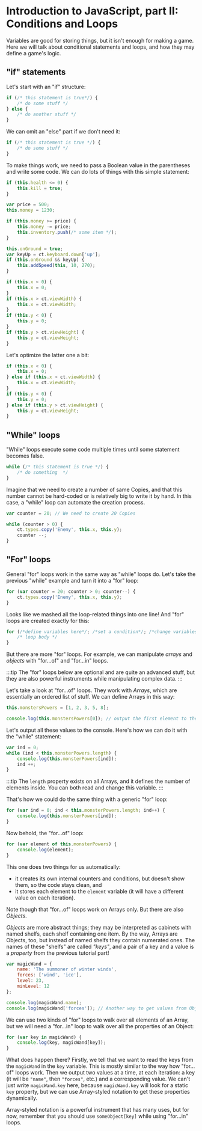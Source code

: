 # Introduction to JavaScript, part II: Conditions and Loops

Variables are good for storing things, but it isn't enough for making a game. Here we will talk about conditional statements and loops, and how they may define a game's logic.

## "if" statements

Let's start with an "if" structure:

```js
if (/* this statement is true*/) {
    /* do some stuff */
} else {
    /* do another stuff */
}
```

We can omit an "else" part if we don't need it:

```js
if (/* this statement is true */) {
    /* do some stuff */
}
```

To make things work, we need to pass a Boolean value in the parentheses and write some code. We can do lots of things with this simple statement:

```js Destroy a Copy if its health is zero or below
if (this.health <= 0) {
    this.kill = true;
}
```

```js Make a purchase
var price = 500;
this.money = 1230;

if (this.money >= price) {
    this.money -= price;
    this.inventory.push(/* some item */);
}
```

```js Make a jump
this.onGround = true;
var keyUp = ct.keyboard.down['up'];
if (this.onGround && keyUp) {
    this.addSpeed(this, 10, 270);
}
```

```js Don't jump off the screen
if (this.x < 0) {
    this.x = 0;
}
if (this.x > ct.viewWidth) {
    this.x = ct.viewWidth;
}
if (this.y < 0) {
    this.y = 0;
}
if (this.y > ct.viewHeight) {
    this.y = ct.viewHeight;
}
```

Let's optimize the latter one a bit:

```js Don't jump off the screen
if (this.x < 0) {
    this.x = 0;
} else if (this.x > ct.viewWidth) {
    this.x = ct.viewWidth;
}
if (this.y < 0) {
    this.y = 0;
} else if (this.y > ct.viewHeight) {
    this.y = ct.viewHeight;
}
```

## "While" loops

"While" loops execute some code multiple times until some statement becomes false.

```js 
while (/* this statement is true */) {
    /* do something  */
}
```

Imagine that we need to create a number of same Copies, and that this number cannot be hard-coded or is relatively big to write it by hand. In this case, a "while" loop can automate the creation process.

```js
var counter = 20; // We need to create 20 Copies

while (counter > 0) {
    ct.types.copy('Enemy', this.x, this.y);
    counter --;
}
```

## "For" loops

General "for" loops work in the same way as "while" loops do. Let's take the previous "while" example and turn it into a "for" loop:

```js
for (var counter = 20; counter > 0; counter--) {
    ct.types.copy('Enemy', this.x, this.y);
}
```

Looks like we mashed all the loop-related things into one line! And "for" loops are created exactly for this:

```js
for (/*define variables here*/; /*set a condition*/; /*change variables after each iteration*/) {
    /* loop body */
}
```

But there are more "for" loops. For example, we can manipulate *arrays* and *objects* with "for…of" and "for…in" loops.

:::tip
The "for" loops below are optional and are quite an advanced stuff, but they are also powerful instruments while manipulating complex data.
:::

Let's take a look at "for…of" loops. They work with *Arrays*, which are essentially an ordered list of stuff. We can define Arrays in this way:

```js
this.monstersPowers = [1, 2, 3, 5, 8];

console.log(this.monstersPowers[0]); // output the first element to the console
```

Let's output all these values to the console. Here's how we can do it with the "while" statement:

```js
var ind = 0;
while (ind < this.monsterPowers.length) {
    console.log(this.monsterPowers[ind]);
    ind ++;
}
```

:::tip
The `length` property exists on all Arrays, and it defines the number of elements inside. You can both read and change this variable.
:::

That's how we could do the same thing with a generic "for" loop:

```js
for (var ind = 0; ind < this.monsterPowers.length; ind++) {
    console.log(this.monsterPowers[ind]);
}
```

Now behold, the "for…of" loop:

```js
for (var element of this.monsterPowers) {
    console.log(element);
}
```

This one does two things for us automatically:

* it creates its own internal counters and conditions, but doesn't show them, so the code stays clean, and
* it stores each element to the `element` variable (it will have a different value on each iteration).

Note though that "for…of" loops work on Arrays only. But there are also *Objects*.

*Objects* are more abstract things; they may be interpreted as cabinets with named shelfs, each shelf containing one item. By the way, Arrays are Objects, too, but instead of named shelfs they contain numerated ones. The names of these "shelfs" are called *"keys"*, and a pair of a key and a value is a *property* from the previous tutorial part!

```js
var magicWand = {
    name: 'The summoner of winter winds',
    forces: ['wind', 'ice'],
    level: 23,
    minLevel: 12
};

console.log(magicWand.name);
console.log(magicWand['forces']); // Another way to get values from Objects — Array-styled!
```

We can use two kinds of "for" loops to walk over all elements of an Array, but we will need a "for…in" loop to walk over all the properties of an Object:

```js
for (var key in magicWand) {
    console.log(key, magicWand[key]);
}
```

What does happen there? Firstly, we tell that we want to read the keys from the `magicWand` in the `key` variable. This is mostly similar to the way how "for…of" loops work. Then we output two values at a time, at each iteration: a key (it will be `"name"`, then `"forces"`, etc.) and a corresponding value. We can't just write `magicWand.key` here, because `magicWand.key` will look for a static `key` property, but we can use Array-styled notation to get these properties dynamically.

Array-styled notation is a powerful instrument that has many uses, but for now, remember that you should use `someObject[key]` while using "for…in" loops.